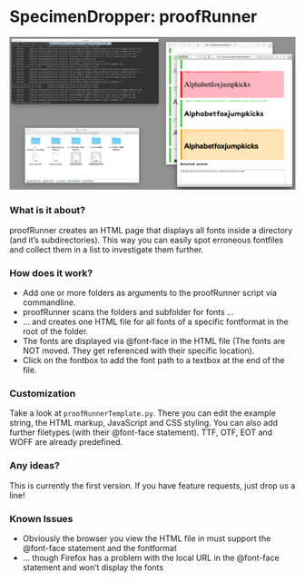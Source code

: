 # SpecimenDropper: proofRunner

![proofRunner Example](https://github.com/AlphabetType/SpecimenDropper/blob/master/proofRunner/documentation_files/proofRunner_example.png)

### What is it about?
proofRunner creates an HTML page that displays all fonts inside a directory (and it’s subdirectories). This way you can easily spot erroneous fontfiles and collect them in a list to investigate them further.

### How does it work?
* Add one or more folders as arguments to the proofRunner script via commandline.
* proofRunner scans the folders and subfolder for fonts …
* … and creates one HTML file for all fonts of a specific fontformat in the root of the folder.
* The fonts are displayed via @font-face in the HTML file (The fonts are NOT moved. They get referenced with their specific location).
* Click on the fontbox to add the font path to a textbox at the end of the file.

### Customization
Take a look at `proofRunnerTemplate.py`. There you can edit the example string, the HTML markup, JavaScript and CSS styling. You can also add further filetypes (with their @font-face statement). TTF, OTF, EOT and WOFF are already predefined.

### Any ideas?
This is currently the first version. If you have feature requests, just drop us a line!

### Known Issues
* Obviously the browser you view the HTML file in must support the @font-face statement and the fontformat
* … though Firefox has a problem with the local URL in the @font-face statement and won’t display the fonts
